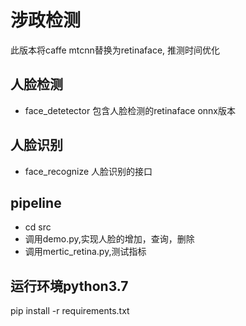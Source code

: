 # 涉政检测

此版本将caffe mtcnn替换为retinaface, 推测时间优化

## 人脸检测
- face_detetector 包含人脸检测的retinaface onnx版本

## 人脸识别
- face_recognize 人脸识别的接口

## pipeline
- cd src
- 调用demo.py,实现人脸的增加，查询，删除
- 调用mertic_retina.py,测试指标

## 运行环境python3.7

pip install -r requirements.txt